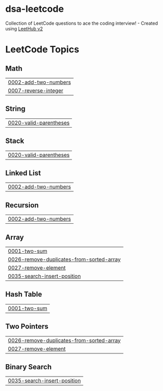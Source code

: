 # dsa-leetcode
Collection of LeetCode questions to ace the coding interview! - Created using [LeetHub v2](https://github.com/arunbhardwaj/LeetHub-2.0)

<!---LeetCode Topics Start-->
# LeetCode Topics
## Math
|  |
| ------- |
| [0002-add-two-numbers](https://github.com/nikihdyt/dsa-leetcode/tree/master/0002-add-two-numbers) |
| [0007-reverse-integer](https://github.com/nikihdyt/dsa-leetcode/tree/master/0007-reverse-integer) |
## String
|  |
| ------- |
| [0020-valid-parentheses](https://github.com/nikihdyt/dsa-leetcode/tree/master/0020-valid-parentheses) |
## Stack
|  |
| ------- |
| [0020-valid-parentheses](https://github.com/nikihdyt/dsa-leetcode/tree/master/0020-valid-parentheses) |
## Linked List
|  |
| ------- |
| [0002-add-two-numbers](https://github.com/nikihdyt/dsa-leetcode/tree/master/0002-add-two-numbers) |
## Recursion
|  |
| ------- |
| [0002-add-two-numbers](https://github.com/nikihdyt/dsa-leetcode/tree/master/0002-add-two-numbers) |
## Array
|  |
| ------- |
| [0001-two-sum](https://github.com/nikihdyt/dsa-leetcode/tree/master/0001-two-sum) |
| [0026-remove-duplicates-from-sorted-array](https://github.com/nikihdyt/dsa-leetcode/tree/master/0026-remove-duplicates-from-sorted-array) |
| [0027-remove-element](https://github.com/nikihdyt/dsa-leetcode/tree/master/0027-remove-element) |
| [0035-search-insert-position](https://github.com/nikihdyt/dsa-leetcode/tree/master/0035-search-insert-position) |
## Hash Table
|  |
| ------- |
| [0001-two-sum](https://github.com/nikihdyt/dsa-leetcode/tree/master/0001-two-sum) |
## Two Pointers
|  |
| ------- |
| [0026-remove-duplicates-from-sorted-array](https://github.com/nikihdyt/dsa-leetcode/tree/master/0026-remove-duplicates-from-sorted-array) |
| [0027-remove-element](https://github.com/nikihdyt/dsa-leetcode/tree/master/0027-remove-element) |
## Binary Search
|  |
| ------- |
| [0035-search-insert-position](https://github.com/nikihdyt/dsa-leetcode/tree/master/0035-search-insert-position) |
<!---LeetCode Topics End-->